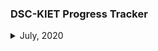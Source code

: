 ### DSC-KIET Progress Tracker 
<details>
  <summary>July, 2020</summary>
  
  |Day|What did you work on?|
  |---|---|
  |1| - |
  |2| - |
  |3| - |
  |4| - |
  |5| - |
  |6| - |
  |7| - |
  |8| - |
  |9| - |
  |10| - |
  |11|Learned Jobs & Job Status Handling, Solved [CF] 1157A, 1165A|
  |12|Implementation of parallel background tasks using Async() & Await(), Solved [CF] 427B|
  |13|Fixed my first issue in an open source project (AnitaB.org), Solved [CF] 767A|
  |14|Solved [CF] 227B|
  |15|Reported an issue in AnitaB.org Android App, Solved [CF] 1038B, 534A|
  |16|Fixed my first issue in an open source project (AnitaB.org), Solved [CF] 545B, 1030B|
  |17|Created Dark theme for covid tracker, Solved [CF] 166A|
  |18|Designed a page for flutter app of covid project, Solved [CF] 835B|
  |19| - |
  |20| - |
  |21| - |
  |22| - |
  |23| - |
  |24| - |
  |25| - |
  |26| - |
  |27| - |
  |28| - |
  |29| - |
  |30| - |
  |31| - |
  
  
 </details>

